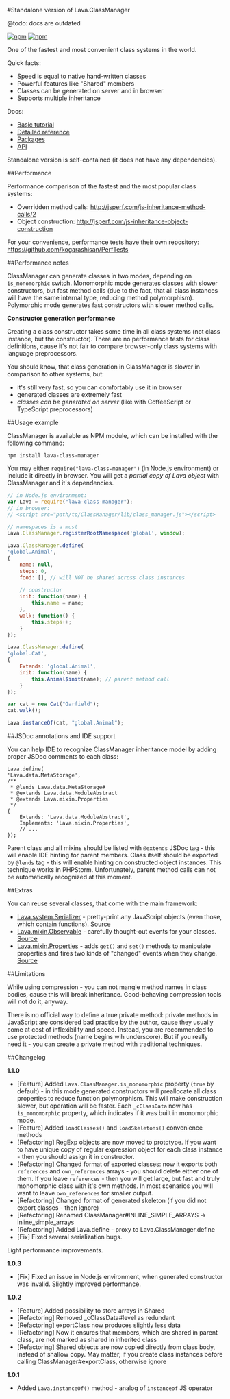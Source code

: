 #Standalone version of Lava.ClassManager

@todo: docs are outdated

[![npm](https://img.shields.io/npm/v/lava-class-manager.svg)](https://www.npmjs.com/package/lava-class-manager)
[![npm](https://img.shields.io/npm/l/lava-class-manager.svg)]()

One of the fastest and most convenient class systems in the world.

Quick facts:
- Speed is equal to native hand-written classes
- Powerful features like "Shared" members
- Classes can be generated on server and in browser
- Supports multiple inheritance

Docs:
- [Basic tutorial](http://www.lava-framework.com/www/doc/tutorial/Classes.html)
- [Detailed reference](http://www.lava-framework.com/www/doc/reference/Classes.html)
- [Packages](http://www.lava-framework.com/www/doc/reference/Packages.html)
- [API](http://www.lava-framework.com/www/doc/object/Lava.ClassManager.html)

Standalone version is self-contained (it does not have any dependencies).

##Performance

Performance comparison of the fastest and the most popular class systems:
- Overridden method calls: http://jsperf.com/js-inheritance-method-calls/2
- Object construction: http://jsperf.com/js-inheritance-object-construction

For your convenience, performance tests have their own repository:
https://github.com/kogarashisan/PerfTests

##Performance notes

ClassManager can generate classes in two modes, depending on `is_monomorphic` switch.
Monomorphic mode generates classes with slower constructors, but fast method calls 
(due to the fact, that all class instances will have the same internal type, reducing method polymorphism).
Polymorphic mode generates fast constructors with slower method calls.

<b>Constructor generation performance</b>

Creating a class constructor takes some time in all class systems (not class instance, but the constructor).
There are no performance tests for class definitions, cause it's not fair to compare 
browser-only class systems with language preprocessors.

You should know, that class generation in ClassManager is slower in comparison to other systems, but:
- it's still very fast, so you can comfortably use it in browser
- generated classes are extremely fast
- <i>classes can be generated on server</i> (like with CoffeeScript or TypeScript preprocessors)

##Usage example

ClassManager is available as NPM module, which can be installed with the following command:

```
npm install lava-class-manager
```

You may either `require("lava-class-manager")` (in Node.js environment) or include it directly in browser.
You will get a <i>partial copy of Lava object</i> with ClassManager and it's dependencies.

```javascript
// in Node.js environment:
var Lava = require("lava-class-manager");
// in browser:
// <script src="path/to/ClassManager/lib/class_manager.js"></script>

// namespaces is a must
Lava.ClassManager.registerRootNamespace('global', window);

Lava.ClassManager.define(
'global.Animal',
{
	name: null,
	steps: 0,
	food: [], // will NOT be shared across class instances
	
	// constructor
	init: function(name) {
		this.name = name;
	},
	walk: function() {
		this.steps++;
	}
});

Lava.ClassManager.define(
'global.Cat',
{
	Extends: 'global.Animal',
	init: function(name) {
		this.Animal$init(name); // parent method call
	}
});

var cat = new Cat("Garfield");
cat.walk();

Lava.instanceOf(cat, "global.Animal");
```

##JSDoc annotations and IDE support

You can help IDE to recognize ClassManager inheritance model by adding proper JSDoc comments to each class:

```
Lava.define(
'Lava.data.MetaStorage',
/**
 * @lends Lava.data.MetaStorage#
 * @extends Lava.data.ModuleAbstract
 * @extends Lava.mixin.Properties
 */
{
	Extends: 'Lava.data.ModuleAbstract',
	Implements: 'Lava.mixin.Properties',
	// ...
});
```

Parent class and all mixins should be listed with `@extends` JSDoc tag - this will enable IDE hinting for parent members.
Class itself should be exported by `@lends` tag - this will enable hinting on constructed object instances.
This technique works in PHPStorm. Unfortunately, parent method calls can not be automatically recognized at this moment.

##Extras

You can reuse several classes, that come with the main framework:
- [Lava.system.Serializer](http://www.lava-framework.com/www/doc/class/Lava.system.Serializer.html) - 
pretty-print any JavaScript objects (even those, which contain functions). 
[Source](https://github.com/kogarashisan/LiquidLava/blob/master/src/System/Serializer.class.js)
- [Lava.mixin.Observable](http://www.lava-framework.com/www/doc/class/Lava.mixin.Observable.html) - 
carefully thought-out events for your classes. 
[Source](https://github.com/kogarashisan/LiquidLava/blob/master/src/Mixin/Observable.class.js)
- [Lava.mixin.Properties](http://www.lava-framework.com/www/doc/class/Lava.mixin.Properties.html) -
adds `get()` and `set()` methods to manipulate properties and fires two kinds of "changed" events when they change.
[Source](https://github.com/kogarashisan/LiquidLava/blob/master/src/Mixin/Properties.class.js)

##Limitations

While using compression - you can not mangle method names in class bodies, cause this will break inheritance.
Good-behaving compression tools will not do it, anyway.

There is no official way to define a true private method: private methods in JavaScript are considered 
bad practice by the author, cause they usually come at cost of inflexibility and speed. Instead, you are recommended 
to use protected methods (name begins wih underscore). But if you really need it - you can create a private method with
traditional techniques.

##Changelog

<b>1.1.0</b>

- [Feature] Added `Lava.ClassManager.is_monomorphic` property (`true` by default) - in this mode
generated constructors will preallocate all class properties to reduce function polymorphism. 
This will make construction slower, but operation will be faster.
Each `_cClassData` now has `is_monomorphic` property, which indicates if it was built in monomorphic mode.
- [Feature] Added `loadClasses()` and `loadSkeletons()` convenience methods
- [Refactoring] RegExp objects are now moved to prototype. If you want to have unique copy of regular expression object
for each class instance - then you should assign it in constructor.
- [Refactoring] Changed format of exported classes: now it exports both `references` and `own_references` arrays -
you should delete either one of them. If you leave `references` - then you will get large, but fast and
truly monomorphic class with it's own methods. In most scenarios you will want to leave `own_references` for smaller output.
- [Refactoring] Changed format of generated skeleton (if you did not export classes - then ignore)
- [Refactoring] Renamed ClassManager#INLINE_SIMPLE_ARRAYS -> inline_simple_arrays
- [Refactoring] Added Lava.define - proxy to Lava.ClassManager.define
- [Fix] Fixed several serialization bugs. 

Light performance improvements.

<b>1.0.3</b>
- [Fix] Fixed an issue in Node.js environment, when generated constructor was invalid. Slightly improved performance.

<b>1.0.2</b>

- [Feature] Added possibility to store arrays in Shared
- [Refactoring] Removed _cClassData#level as redundant
- [Refactoring] exportClass now produces slightly less data
- [Refactoring] Now it ensures that members, which are shared in parent class, are not marked as shared in inherited class
- [Refactoring] Shared objects are now copied directly from class body, instead of shallow copy.
May matter, if you create class instances before calling ClassManager#exportClass, otherwise ignore

<b>1.0.1</b>

- Added `Lava.instanceOf()` method - analog of `instanceof` JS operator